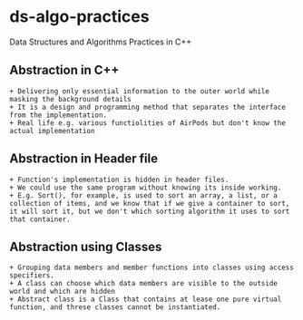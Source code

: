 # ds-algo-practices
Data Structures and Algorithms Practices in C++ 

## Abstraction in C++

    + Delivering only essential information to the outer world while masking the background details
    + It is a design and programming method that separates the interface from the implementation.
    + Real life e.g. various functiolities of AirPods but don't know the actual implementation

## Abstraction in Header file
    + Function's implementation is hidden in header files.
    + We could use the same program without knowing its inside working. 
    + E.g. Sort(), for example, is used to sort an array, a list, or a collection of items, and we know that if we give a container to sort, it will sort it, but we don't which sorting algorithm it uses to sort that container.

## Abstraction using Classes
    + Grouping data members and member functions into classes using access specifiers.
    + A class can choose which data members are visible to the outside world and which are hidden
    + Abstract class is a Class that contains at lease one pure virtual function, and threse classes cannot be instantiated.
